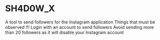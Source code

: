 # SH4D0W_X
A tool to send followers for the Instagram application  Things that must be observed !!!  Login with an account to send followers Avoid sending more than 20 followers as it will disable your Instagram account
